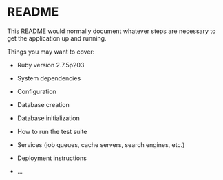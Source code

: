 # README

This README would normally document whatever steps are necessary to get the
application up and running.

Things you may want to cover:

* Ruby version 2.7.5p203

* System dependencies

* Configuration

* Database creation

* Database initialization

* How to run the test suite

* Services (job queues, cache servers, search engines, etc.)

* Deployment instructions

* ...
